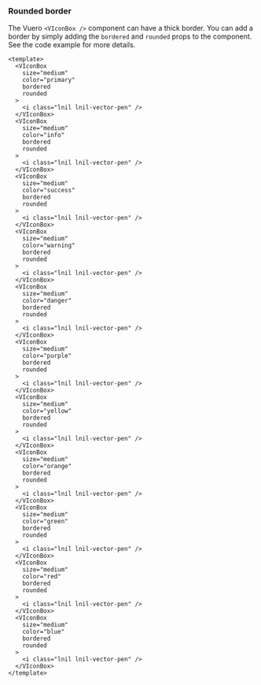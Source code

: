 ### Rounded border

The Vuero `<VIconBox />` component can have a thick border.
You can add a border by simply adding the `bordered` and `rounded`
props to the component. See the code example for more details.

<!--code-->

```vue
<template>
  <VIconBox
    size="medium"
    color="primary"
    bordered
    rounded
  >
    <i class="lnil lnil-vector-pen" />
  </VIconBox>
  <VIconBox
    size="medium"
    color="info"
    bordered
    rounded
  >
    <i class="lnil lnil-vector-pen" />
  </VIconBox>
  <VIconBox
    size="medium"
    color="success"
    bordered
    rounded
  >
    <i class="lnil lnil-vector-pen" />
  </VIconBox>
  <VIconBox
    size="medium"
    color="warning"
    bordered
    rounded
  >
    <i class="lnil lnil-vector-pen" />
  </VIconBox>
  <VIconBox
    size="medium"
    color="danger"
    bordered
    rounded
  >
    <i class="lnil lnil-vector-pen" />
  </VIconBox>
  <VIconBox
    size="medium"
    color="purple"
    bordered
    rounded
  >
    <i class="lnil lnil-vector-pen" />
  </VIconBox>
  <VIconBox
    size="medium"
    color="yellow"
    bordered
    rounded
  >
    <i class="lnil lnil-vector-pen" />
  </VIconBox>
  <VIconBox
    size="medium"
    color="orange"
    bordered
    rounded
  >
    <i class="lnil lnil-vector-pen" />
  </VIconBox>
  <VIconBox
    size="medium"
    color="green"
    bordered
    rounded
  >
    <i class="lnil lnil-vector-pen" />
  </VIconBox>
  <VIconBox
    size="medium"
    color="red"
    bordered
    rounded
  >
    <i class="lnil lnil-vector-pen" />
  </VIconBox>
  <VIconBox
    size="medium"
    color="blue"
    bordered
    rounded
  >
    <i class="lnil lnil-vector-pen" />
  </VIconBox>
</template>
```

<!--/code-->

<!--example-->

<div class="is-flex is-gap-0.5 is-flex-wrap-wrap is-align-items-flex-end">
    <VIconBox size="medium" color="primary" bordered rounded>
        <i class="lnil lnil-vector-pen"></i>
    </VIconBox>
    <VIconBox size="medium" color="info" bordered rounded>
        <i class="lnil lnil-vector-pen"></i>
    </VIconBox>
    <VIconBox size="medium" color="success" bordered rounded>
        <i class="lnil lnil-vector-pen"></i>
    </VIconBox>
    <VIconBox size="medium" color="warning" bordered rounded>
        <i class="lnil lnil-vector-pen"></i>
    </VIconBox>
    <VIconBox size="medium" color="danger" bordered rounded>
        <i class="lnil lnil-vector-pen"></i>
    </VIconBox>
    <VIconBox size="medium" color="purple" bordered rounded>
        <i class="lnil lnil-vector-pen"></i>
    </VIconBox>
    <VIconBox size="medium" color="yellow" bordered rounded>
        <i class="lnil lnil-vector-pen"></i>
    </VIconBox>
    <VIconBox size="medium" color="orange" bordered rounded>
        <i class="lnil lnil-vector-pen"></i>
    </VIconBox>
    <VIconBox size="medium" color="green" bordered rounded>
        <i class="lnil lnil-vector-pen"></i>
    </VIconBox>
    <VIconBox size="medium" color="red" bordered rounded>
        <i class="lnil lnil-vector-pen"></i>
    </VIconBox>
    <VIconBox size="medium" color="blue" bordered rounded>
        <i class="lnil lnil-vector-pen"></i>
    </VIconBox>
</div>

<!--/example-->
